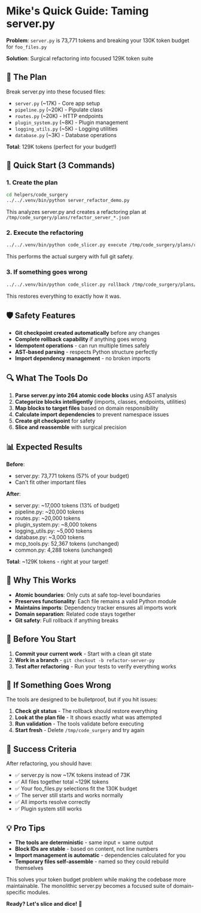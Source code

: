 # Mike's Quick Guide: Taming server.py 

**Problem**: `server.py` is 73,771 tokens and breaking your 130K token budget for `foo_files.py`

**Solution**: Surgical refactoring into focused 129K token suite

## 🎯 The Plan

Break server.py into these focused files:
- `server.py` (~17K) - Core app setup  
- `pipeline.py` (~20K) - Pipulate class
- `routes.py` (~20K) - HTTP endpoints
- `plugin_system.py` (~8K) - Plugin management
- `logging_utils.py` (~5K) - Logging utilities
- `database.py` (~3K) - Database operations

**Total**: 129K tokens (perfect for your budget!)

## 🚀 Quick Start (3 Commands)

### 1. Create the plan
```bash
cd helpers/code_surgery
../../.venv/bin/python server_refactor_demo.py
```

This analyzes server.py and creates a refactoring plan at `/tmp/code_surgery/plans/refactor_server_*.json`

### 2. Execute the refactoring
```bash
../../.venv/bin/python code_slicer.py execute /tmp/code_surgery/plans/refactor_server_*.json
```

This performs the actual surgery with full git safety.

### 3. If something goes wrong
```bash
../../.venv/bin/python code_slicer.py rollback /tmp/code_surgery/plans/refactor_server_*.json
```

This restores everything to exactly how it was.

## 🛡️ Safety Features

- **Git checkpoint created automatically** before any changes
- **Complete rollback capability** if anything goes wrong
- **Idempotent operations** - can run multiple times safely
- **AST-based parsing** - respects Python structure perfectly
- **Import dependency management** - no broken imports

## 🔍 What The Tools Do

1. **Parse server.py into 264 atomic code blocks** using AST analysis
2. **Categorize blocks intelligently** (imports, classes, endpoints, utilities)
3. **Map blocks to target files** based on domain responsibility
4. **Calculate import dependencies** to prevent namespace issues
5. **Create git checkpoint** for safety
6. **Slice and reassemble** with surgical precision

## 📊 Expected Results

**Before**:
- server.py: 73,771 tokens (57% of your budget)
- Can't fit other important files

**After**:
- server.py: ~17,000 tokens (13% of budget)
- pipeline.py: ~20,000 tokens  
- routes.py: ~20,000 tokens
- plugin_system.py: ~8,000 tokens
- logging_utils.py: ~5,000 tokens
- database.py: ~3,000 tokens
- mcp_tools.py: 52,367 tokens (unchanged)
- common.py: 4,288 tokens (unchanged)

**Total**: ~129K tokens - right at your target!

## 🎯 Why This Works

- **Atomic boundaries**: Only cuts at safe top-level boundaries
- **Preserves functionality**: Each file remains a valid Python module
- **Maintains imports**: Dependency tracker ensures all imports work
- **Domain separation**: Related code stays together
- **Git safety**: Full rollback if anything breaks

## 🚨 Before You Start

1. **Commit your current work** - Start with a clean git state
2. **Work in a branch** - `git checkout -b refactor-server-py`
3. **Test after refactoring** - Run your tests to verify everything works

## 🐛 If Something Goes Wrong

The tools are designed to be bulletproof, but if you hit issues:

1. **Check git status** - The rollback should restore everything
2. **Look at the plan file** - It shows exactly what was attempted
3. **Run validation** - The tools validate before executing
4. **Start fresh** - Delete `/tmp/code_surgery` and try again

## 🎉 Success Criteria

After refactoring, you should have:
- ✅ server.py is now ~17K tokens instead of 73K
- ✅ All files together total ~129K tokens  
- ✅ Your foo_files.py selections fit the 130K budget
- ✅ The server still starts and works normally
- ✅ All imports resolve correctly
- ✅ Plugin system still works

## 💡 Pro Tips

- **The tools are deterministic** - same input = same output
- **Block IDs are stable** - based on content, not line numbers
- **Import management is automatic** - dependencies calculated for you
- **Temporary files self-assemble** - named so they could rebuild themselves

This solves your token budget problem while making the codebase more maintainable. The monolithic server.py becomes a focused suite of domain-specific modules.

**Ready? Let's slice and dice!** 🔪 